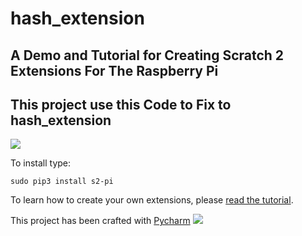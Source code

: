 # hash_extension
## A Demo and Tutorial for Creating  Scratch 2 Extensions For The Raspberry Pi
## This project use this Code to Fix to hash_extension
![](https://github.com/MrYsLab/s2-pi/blob/master/docs/images/logo.png)

To install type:

`
sudo pip3 install s2-pi
`

To learn how to create your own extensions, please [read the tutorial](https://mryslab.github.io/s2-pi/).

This project has been crafted with [Pycharm](https://www.jetbrains.com/pycharm/)
![](https://github.com/MrYsLab/s2-pi/blob/master/docs/images/pycharm_logo.png)


